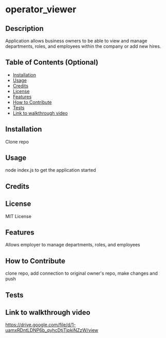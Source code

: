# operator_viewer

## Description
Application allows business owners to be able to view and manage departments, roles, and employees within the company or add new hires.


## Table of Contents (Optional)


- [Installation](#installation)
- [Usage](#usage)
- [Credits](#credits)
- [License](#license)
- [Features](#features)
- [How to Contribute](#contributions)
- [Tests](#tests)
- [Link to walkthrough video](#link)

## Installation
Clone repo


## Usage
node index.js to get the application started

## Credits


## License

MIT License


## Features
Allows employer to manage departments, roles, and employees

## How to Contribute
clone repo, add connection to original owner's repo, make changes and push 


## Tests


## Link to walkthrough video
https://drive.google.com/file/d/1-uamxRDntLDNP6b_qyhcDtjTjpkiNZzW/view